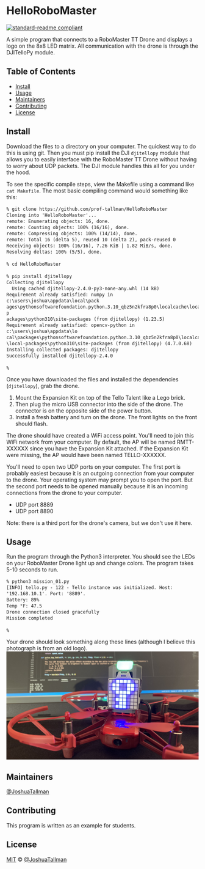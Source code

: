 # HelloRoboMaster

[![standard-readme compliant](https://img.shields.io/badge/readme%20style-standard-brightgreen.svg?style=flat-square)](https://github.com/RichardLitt/standard-readme)

A simple program that connects to a RoboMaster TT Drone and displays a logo on the 8x8 LED matrix. All communication with the drone is through the DJITelloPy module.

## Table of Contents
- [Install](#install)
- [Usage](#usage)
- [Maintainers](#maintainers)
- [Contributing](#contributing)
- [License](#license)

## Install
Download the files to a directory on your computer. The quickest way to do this is using git. Then you must pip install the DJI `djitellopy` module that allows you to easily interface with the RoboMaster TT Drone without having to worry about UDP packets. The DJI module handles this all for you under the hood.

To see the specific compile steps, view the Makefile using a command like `cat Makefile`. The most basic compiling command would something like this:
```
% git clone https://github.com/prof-tallman/HelloRoboMaster
Cloning into 'HelloRoboMaster'...
remote: Enumerating objects: 16, done.
remote: Counting objects: 100% (16/16), done.
remote: Compressing objects: 100% (14/14), done.
remote: Total 16 (delta 5), reused 10 (delta 2), pack-reused 0
Receiving objects: 100% (16/16), 7.26 KiB | 1.82 MiB/s, done.
Resolving deltas: 100% (5/5), done.

% cd HelloRoboMaster

% pip install djitellopy
Collecting djitellopy
  Using cached djitellopy-2.4.0-py3-none-any.whl (14 kB)
Requirement already satisfied: numpy in c:\users\joshua\appdata\local\pack
ages\pythonsoftwarefoundation.python.3.10_qbz5n2kfra8p0\localcache\local-p
ackages\python310\site-packages (from djitellopy) (1.23.5)
Requirement already satisfied: opencv-python in c:\users\joshua\appdata\lo
cal\packages\pythonsoftwarefoundation.python.3.10_qbz5n2kfra8p0\localcache
\local-packages\python310\site-packages (from djitellopy) (4.7.0.68)
Installing collected packages: djitellopy
Successfully installed djitellopy-2.4.0

%
```

Once you have downloaded the files and installed the dependencies (`djitellopy`), grab the drone.
1. Mount the Expansion Kit on top of the Tello Talent like a Lego brick.
1. Then plug the micro USB connector into the side of the drone. The connector is on the opposite side of the power button.
1. Install a fresh battery and turn on the drone. The front lights on the front should flash.

The drone should have created a WiFi access point. You'll need to join this WiFi network from your computer. By default, the AP will be named RMTT-XXXXXX since you have the Expansion Kit attached. If the Expansion Kit were missing, the AP would have been named TELLO-XXXXXX.

You'll need to open two UDP ports on your computer. The first port is probably easiest because it is an outgoing connection from your computer to the drone. Your operating system may prompt you to open the port. But the second port needs to be opened manually because it is an incoming connections from the drone to your computer.
* UDP port 8889
* UDP port 8890

Note: there is a third port for the drone's camera, but we don't use it here.

## Usage
Run the program through the Python3 interpreter. You should see the LEDs on your RoboMaster Drone light up and change colors. The program takes 5-10 seconds to run.
```
% python3 mission_01.py
[INFO] tello.py - 122 - Tello instance was initialized. Host: '192.168.10.1'. Port: '8889'.
Battery: 89%
Temp °F: 47.5
Drone connection closed gracefully
Mission completed

%
```

Your drone should look something along these lines (although I believe this photograph is from an old logo).
![RoboMaster showing a key logo on the LED matrix](logo.jpg)

## Maintainers
[@JoshuaTallman](https://github.com/prof-tallman)

## Contributing
This program is written as an example for students.

## License
[MIT](LICENSE) © [@JoshuaTallman](https://github.com/prof-tallman)
